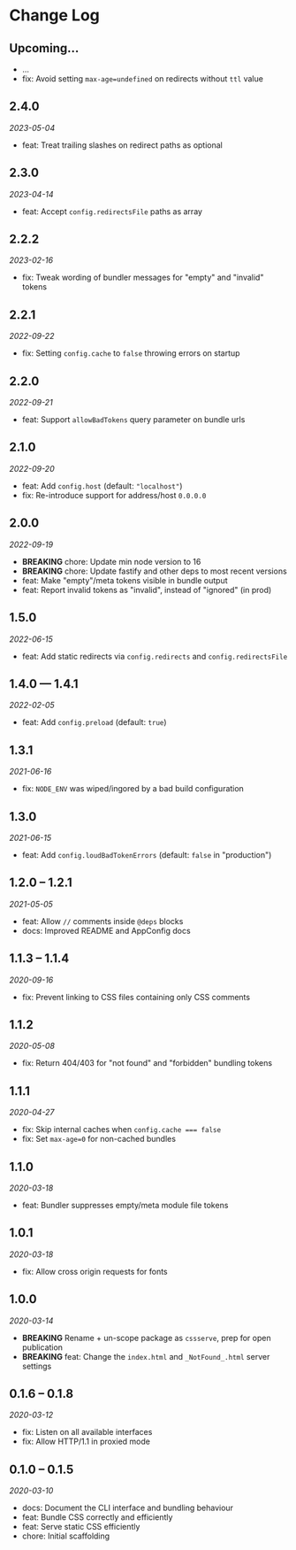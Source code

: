 # Change Log

## Upcoming...

- ... <!-- Add new lines here. Version number will be decided later -->
- fix: Avoid setting `max-age=undefined` on redirects without `ttl` value

## 2.4.0

_2023-05-04_

- feat: Treat trailing slashes on redirect paths as optional

## 2.3.0

_2023-04-14_

- feat: Accept `config.redirectsFile` paths as array

## 2.2.2

_2023-02-16_

- fix: Tweak wording of bundler messages for "empty" and "invalid" tokens

## 2.2.1

_2022-09-22_

- fix: Setting `config.cache` to `false` throwing errors on startup

## 2.2.0

_2022-09-21_

- feat: Support `allowBadTokens` query parameter on bundle urls

## 2.1.0

_2022-09-20_

- feat: Add `config.host` (default: `"localhost"`)
- fix: Re-introduce support for address/host `0.0.0.0`

## 2.0.0

_2022-09-19_

- **BREAKING** chore: Update min node version to 16
- **BREAKING** chore: Update fastify and other deps to most recent versions
- feat: Make "empty"/meta tokens visible in bundle output
- feat: Report invalid tokens as "invalid", instead of "ignored" (in prod)

## 1.5.0

_2022-06-15_

- feat: Add static redirects via `config.redirects` and `config.redirectsFile`

## 1.4.0 — 1.4.1

_2022-02-05_

- feat: Add `config.preload` (default: `true`)

## 1.3.1

_2021-06-16_

- fix: `NODE_ENV` was wiped/ingored by a bad build configuration

## 1.3.0

_2021-06-15_

- feat: Add `config.loudBadTokenErrors` (default: `false` in "production")

## 1.2.0 – 1.2.1

_2021-05-05_

- feat: Allow `//` comments inside `@deps` blocks
- docs: Improved README and AppConfig docs

## 1.1.3 – 1.1.4

_2020-09-16_

- fix: Prevent linking to CSS files containing only CSS comments

## 1.1.2

_2020-05-08_

- fix: Return 404/403 for "not found" and "forbidden" bundling tokens

## 1.1.1

_2020-04-27_

- fix: Skip internal caches when `config.cache === false`
- fix: Set `max-age=0` for non-cached bundles

## 1.1.0

_2020-03-18_

- feat: Bundler suppresses empty/meta module file tokens

## 1.0.1

_2020-03-18_

- fix: Allow cross origin requests for fonts

## 1.0.0

_2020-03-14_

- **BREAKING** Rename + un-scope package as `cssserve`, prep for open
  publication
- **BREAKING** feat: Change the `index.html` and `_NotFound_.html` server
  settings

## 0.1.6 – 0.1.8

_2020-03-12_

- fix: Listen on all available interfaces
- fix: Allow HTTP/1.1 in proxied mode

## 0.1.0 – 0.1.5

_2020-03-10_

- docs: Document the CLI interface and bundling behaviour
- feat: Bundle CSS correctly and efficiently
- feat: Serve static CSS efficiently
- chore: Initial scaffolding
